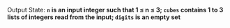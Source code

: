 Output State: **`n` is an input integer such that 1 ≤ n ≤ 3; `cubes` contains 1 to 3 lists of integers read from the input; `digits` is an empty set**